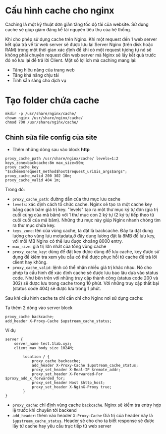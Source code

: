# Cấu hình cache cho nginx

Caching là một kỹ thuật đơn giản tăng tốc độ tải của website. Sử dụng cache sẽ giúp giảm đáng kể tài nguyên tiêu thụ của hệ thống.

Khi cho phép sử dụng cache trên Nginx. Khi một request đến 1 web server kết qủa trả về từ web server sẽ được lưu lại Server Nginx (trên disk hoặc RAM) trong một thời gian xác định để khi có một request tương tự nó sẽ không phải chuyển request đến web server mà Nginx sẽ lấy kết quả trước đó nó lưu lại để trả lời Client. Một số lợi ích mà caching mang lại:
 * Tăng hiêu năng của trang web
 * Tăng khả năng chịu tải
 * Tính sẵn sàng cho dịch vụ
# Tạo folder chứa cache
```
mkdir -p /usr/share/nginx/cache/
chown nginx /usr/share/nginx/cache/
chmod 700 /usr/share/nginx/cache/
```
## Chỉnh sửa file config của site
- Thêm những dòng sau vào block **http**
```
proxy_cache_path /usr/share/nginx/cache/ levels=1:2 keys_zone=backcache:8m max_size=50m;
proxy_cache_key "$scheme$request_method$host$request_uri$is_args$args";
proxy_cache_valid 200 302 10m;
proxy_cache_valid 404 1m;
```
Trong đó:
 * `proxy_cache_path`: đường dẫn của thư mục lưu cache
 * `levels`: xác định cách tổ chức cache. Nginx sẽ tạo ra một cache key bằng cách băm giá trị key. "levels" tạo ra một thư mục ký tự đơn (gía trị cuối cùng của mã băm) với 1 thư mục con 2 ký tự (2 ký tự tiếp theo từ cuôi cuối của mã băm). Những thư mục này giúp Nginx nhanh chóng tìm ra thư mục chứa key.
 * `keys_zone`: tên của vùng cache, ta đặt là backcache. Đây ta đặt dung lượng cho vùng lưu metadata,ở đây dung lương đặt là 8MB để lưu key, với mỗi MB Nginx có thể lưu được khoảng 8000 entry.
 * `max_size`: giá trị lớn nhất của tổng vùng cache
 * `proxy_cache_key`: dùng để đặt key được dùng để lưu cache, key được sử dụng để kiêm tra xem yêu cầu có thể được phục hồi từ cache để trả lời client hay không.
 * `proxy_cache_valid`: lệnh có thể nhận nhiều giá trị khác nhau. Nó cho phép ta cấu hình để xác định cache sẽ được lưu bao lâu dựa vào status code. Như bên trên với những truy cập thành công (status code 200 và 302) sẽ được lưu trong cache trong 10 phút. Với những truy cập thất bại (status code 404) sẽ được lưu trong 1 phút.

Sau khi cấu hình cache ta chỉ cần chỉ cho Nginx nơi sử dụng cache:

Ta thêm 2 dòng vào server block

```
proxy_cache backcache;
add_header X-Proxy-Cache $upstream_cache_status;
```

Ví dụ

```
server {
    server_name test.1lab.xyz;
    client_max_body_size 1024M;

        location / {
            proxy_cache backcache;
            add_header X-Proxy-Cache $upstream_cache_status;
            proxy_set_header X-Real-IP $remote_addr;
            proxy_set_header X-Forwarded-For $proxy_add_x_forwarded_for;
            proxy_set_header Host $http_host;
            proxy_set_header X-NginX-Proxy true;
        }
}
```

 * `proxy_cache`: chỉ định vùng cache `backcache`. Nginx sẽ kiểm tra entry hợp lệ trước khi chuyển tới backend
 * `add_header`: thêm vào header `X-Proxy-Cache` Giá trị của header này là `$upstream_cache_status`. Header sẽ cho cho ta biết response sẽ được lấy từ cache hay yêu cầu trực tiếp từ web server
